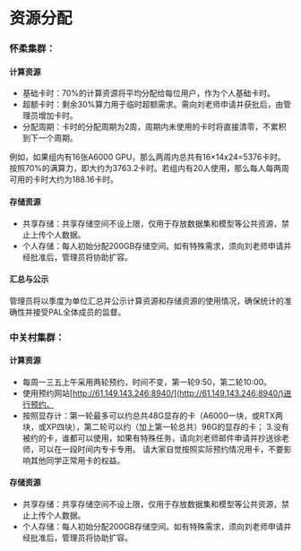 # 资源分配

### 怀柔集群：

#### 计算资源

* 基础卡时：70%的计算资源将平均分配给每位用户，作为个人基础卡时。
* 超额卡时：剩余30%算力用于临时超额需求。需向刘老师申请并获批后，由管理员增加卡时。
* 分配周期：卡时的分配周期为2周，周期内未使用的卡时将直接清零，不累积到下一个周期。

例如，如果组内有16张A6000 GPU，那么两周内总共有16×14x24=5376卡时。按照70%的满算力，即大约为3763.2卡时。若组内有20人使用，那么每人每两周可用的卡时大约为188.16卡时。

#### 存储资源

* 共享存储：共享存储空间不设上限，仅用于存放数据集和模型等公共资源，禁止上传个人数据。
* 个人存储：每人初始分配200GB存储空间。如有特殊需求，须向刘老师申请并经批准后，管理员将协助扩容。

#### 汇总与公示

管理员将以季度为单位汇总并公示计算资源和存储资源的使用情况，确保统计的准确性并接受PAL全体成员的监督。



### 中关村集群：

#### 计算资源

* 每周一三五上午采用两轮预约，时间不变，第一轮9:50，第二轮10:00。
* 使用预约网站[http://61.149.143.246:8940/](http://61.149.143.246:8940/)进行预约。
* 按照显存计：第一轮最多可以约总共48G显存的卡（A6000一块，或RTX两块，或XP四块），第二轮可以约（加上第一轮总共）96G的显存的卡； 3.没有被约的卡，谁都可以使用，如果有特殊任务，请向刘老师邮件申请并抄送徐老师，可以在一段时间内专卡专用。 请大家自觉按照实际预约情况用卡，不要影响其他同学正常用卡的权益。

#### 存储资源

* 共享存储：共享存储空间不设上限，仅用于存放数据集和模型等公共资源，禁止上传个人数据。
* 个人存储：每人初始分配200GB存储空间。如有特殊需求，须向刘老师申请并经批准后，管理员将协助扩容。



